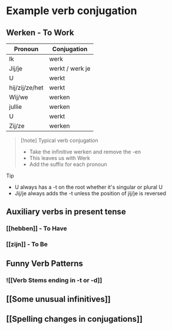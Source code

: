 # Example verb conjugation

## Werken - To Work

| Pronoun        | Conjugation     |
| -------------- | --------------- |
| Ik             | werk            |
| Jij/je         | werkt / werk je |
| U              | werkt           |
| hij/zij/ze/het | werkt           |
| Wij/we         | werken          |
| jullie         | werken          |
| U              | werkt           |
| Zij/ze         | werken          |
> [!note] Typical verb conjugation
> - Take the infinitive werken and remove the -en
> - This leaves us with Werk
> - Add the suffix for each pronoun

>[!tip]
> - U always has a -t on the root whether it's singular or plural U
> - Jij/je always adds the -t unless the position of jij/je is reversed

## Auxiliary verbs in present tense

### [[hebben]] - To Have

### [[zijn]] - To Be


## Funny Verb Patterns
### ![[Verb Stems ending in -t or -d]]

## [[Some unusual infinitives]]

## [[Spelling changes in conjugations]]




